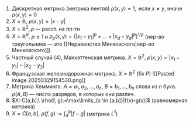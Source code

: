 1. Дискретная метрика (метрика лентяя) $\rho(x,y)=1,\text{ если }x\ne y$, иначе $\rho(x, y)=0$
2. $X=\mathbb{R},\ \rho(x, y)=|x-y|$
3. $X=\mathbb{R}^{2}, \rho$ — расст. на пл-ти
4. $X = \mathbb{R}^{d},$ $p\geq 1$ и $\rho_{p}(x, y)=(|x_{1}-y_{1}|^{p}+\dots+|x_{d}-y_{d}|^{p})^{1/p}$ (нер-во треугольника — это [[Неравенство Минковского|нер-во Минковского]])
5. Частный случай (4), Манхэттенская метрика. $X=\mathbb{R}^{2},\ \rho(x, y)=|x_{1}-y_{1}|-|x_{2}-y_{2}|$
6. Французская железнодорожная метрика, $X=\mathbb{R}^{2}$ ($\text{fix }P$)
	![[Pasted image 20250329154530.png]]
7. Метрика Хемминга. $A=a_{1}, a_{2}, \dots, a_{n},\ B=b_{1}, \dots, b_{n}$ слова из $n$ букв. $\rho(A, B)$ — число разрядов, в которых они различ.
8. $X=C[a,b];\ \rho(f, g):=\max\limits_{x \in [a,b]}|f(x)-g(x)|$ (равномерная метрика)
9. $X=C[a,b],\ \rho(f, g):= \int_{a}^{b} |f-g|$ (метрика $L^{1}$)